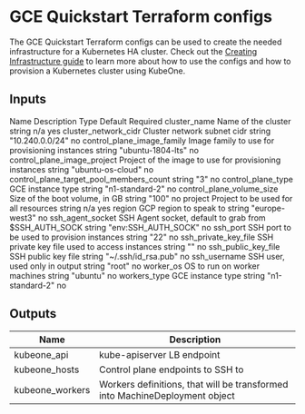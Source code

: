 # GCE Quickstart Terraform configs

The GCE Quickstart Terraform configs can be used to create the needed
infrastructure for a Kubernetes HA cluster. Check out the
[Creating Infrastructure guide][docs-infrastructure] to learn more about how to
use the configs and how to provision a Kubernetes cluster using KubeOne.

[docs-infrastructure]: https://docs.kubermatic.com/kubeone/master/guides/using_terraform_configs/

## Inputs
Name	Description	Type	Default	Required
cluster_name	Name of the cluster	string	n/a	yes
cluster_network_cidr	Cluster network subnet cidr	string	"10.240.0.0/24"	no
control_plane_image_family	Image family to use for provisioning instances	string	"ubuntu-1804-lts"	no
control_plane_image_project	Project of the image to use for provisioning instances	string	"ubuntu-os-cloud"	no
control_plane_target_pool_members_count		string	"3"	no
control_plane_type	GCE instance type	string	"n1-standard-2"	no
control_plane_volume_size	Size of the boot volume, in GB	string	"100"	no
project	Project to be used for all resources	string	n/a	yes
region	GCP region to speak to	string	"europe-west3"	no
ssh_agent_socket	SSH Agent socket, default to grab from $SSH_AUTH_SOCK	string	"env:SSH_AUTH_SOCK"	no
ssh_port	SSH port to be used to provision instances	string	"22"	no
ssh_private_key_file	SSH private key file used to access instances	string	""	no
ssh_public_key_file	SSH public key file	string	"~/.ssh/id_rsa.pub"	no
ssh_username	SSH user, used only in output	string	"root"	no
worker_os	OS to run on worker machines	string	"ubuntu"	no
workers_type	GCE instance type	string	"n1-standard-2"	no


## Outputs

| Name | Description |
|------|-------------|
| kubeone\_api | kube-apiserver LB endpoint |
| kubeone\_hosts | Control plane endpoints to SSH to |
| kubeone\_workers | Workers definitions, that will be transformed into MachineDeployment object |

